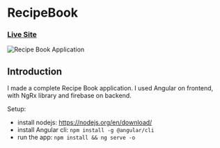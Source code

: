 # RecipeBook

### [Live Site](https://angular-project-5dbc1.web.app/)

![Recipe Book Application](https://i.ibb.co/19mPrpG/Screenshot-from-2023-02-05-16-08-14.png)

## Introduction
I made a complete Recipe Book application. I used Angular on frontend, with NgRx library and firebase on backend.

Setup:
- install nodejs: https://nodejs.org/en/download/
- install Angular cli:  ```npm install -g @angular/cli```
- run the app: ```npm install && ng serve -o ``` 
